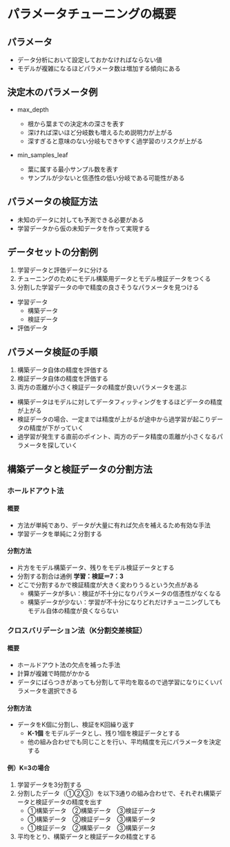 # パラメータチューニングの概要

## パラメータ
* データ分析において設定しておかなければならない値
* モデルが複雑になるほどパラメータ数は増加する傾向にある

## 決定木のパラメータ例
* max_depth
  * 根から葉までの決定木の深さを表す
  * 深ければ深いほど分岐数も増えるため説明力が上がる
  * 深すぎると意味のない分岐もできやすく過学習のリスクが上がる

* min_samples_leaf
  * 葉に属する最小サンプル数を表す
  * サンプルが少ないと信憑性の低い分岐である可能性がある

## パラメータの検証方法
* 未知のデータに対しても予測できる必要がある
* 学習データから仮の未知データを作って実現する

## データセットの分割例
1. 学習データと評価データに分ける
2. チューニングのためにモデル構築用データとモデル検証データをつくる
3. 分割した学習データの中で精度の良さそうなパラメータを見つける

* 学習データ
  * 構築データ
  * 検証データ
* 評価データ

## パラメータ検証の手順
1. 構築データ自体の精度を評価する
2. 検証データ自体の精度を評価する
3. 両方の乖離が小さく検証データの精度が良いパラメータを選ぶ

* 構築データはモデルに対してデータフィッティングをするほどデータの精度が上がる
* 検証データの場合、一定までは精度が上がるが途中から過学習が起こりデータの精度が下がっていく
* 過学習が発生する直前のポイント、両方のデータ精度の乖離が小さくなるパラメータを探していく

## 構築データと検証データの分割方法
### ホールドアウト法
#### 概要
* 方法が単純であり、データが大量に有れば欠点を補えるため有効な手法
* 学習データを単純に２分割する

#### 分割方法
* 片方をモデル構築データ、残りをモデル検証データとする
* 分割する割合は通例 __学習：検証＝7：3__
* どこで分割するかで検証精度が大きく変わりうるという欠点がある
  * 構築データが多い：検証が不十分になりパラメータの信憑性がなくなる
  * 構築データが少ない：学習が不十分になりどれだけチューニングしてもモデル自体の精度が良くならない

### クロスバリデーション法（K分割交差検証）
#### 概要
* ホールドアウト法の欠点を補った手法
* 計算が複雑で時間がかかる
* データにばらつきがあっても分割して平均を取るので過学習になりにくいパラメータを選択できる

#### 分割方法
* データをK個に分割し、検証をK回繰り返す
  * __K-1個__ をモデルデータとし、残り1個を検証データとする
  * 他の組み合わせでも同じことを行い、平均精度を元にパラメータを決定する

#### 例）K=3の場合
1. 学習データを3分割する
2. 分割したデータ（①②③）を以下3通りの組み合わせで、それぞれ構築データと検証データの精度を出す
    * ①構築データ　②構築データ　③検証データ
    * ①構築データ　②検証データ　③構築データ
    * ①検証データ　②構築データ　③構築データ
3. 平均をとり、構築データと検証データの精度とする